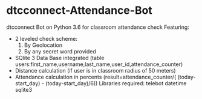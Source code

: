 # dtcconnect-Attendance-Bot
dtcconnect Bot on Python 3.6 for classroom attendance check
Featuring:
  - 2 leveled check scheme:
      1. By Geolocation
      2. By any secret word provided
  - SQlite 3 Data Base integrated (table users:first_name,username,last_name,user_id,attendance_counter)
  - Distance calculation (if user is in classroom radius of 50 meters)
  - Attendance calculation in percents (result=attendance_counter/( (today-start_day) - (today-start_day)/6))
Libraries required:
  telebot
  datetime
  sqlite3

